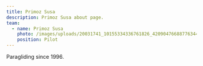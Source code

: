 ```yaml
---
title: Primoz Susa
description: Primoz Susa about page.
team:
  - name: Primoz Susa
    photo: /images/uploads/20031741_10155334336761826_4209047668877634413_n.jpg
    position: Pilot
---
```

Paragliding since 1996.
